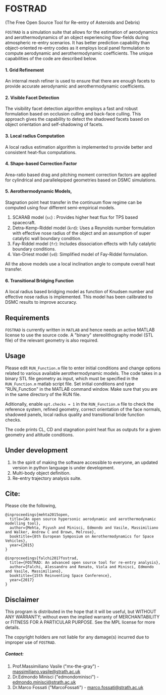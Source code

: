 # FOSTRAD

(The Free Open Source Tool for Re-entry of Asteroids and Debris)

`FOSTRAD` is a simulation suite that allows for the estimation of aerodynamics and aerothermodynamics of an object experiencing flow-fields during atmospheric re-entry scenarios. It has better prediction capability than object-oriented re-entry codes as it employs local panel formulation to compute aerodynamic and aerothermodynamic coefficients. The unique capabilities of the code are described below.

#### 1. Grid Refinement
An internal mesh refiner is used to ensure that there are enough facets to provide accurate aerodynamic and aerothermodynamic coefficients.

#### 2. Visible Facet Detection
The visibility facet detection algorithm employs a fast and robust formulation based on occlusion culling and back-face culling. This approach gives the capability to detect the shadowed facets based on object orientation and self-shadowing of facets.

#### 3. Local radius Computation
A local radius estimation algorithm is implemented to provide better and consistent heat-flux computations.

#### 4. Shape-based Correction Factor
Area-ratio based drag and pitching moment correction factors are applied for cylindrical and parallelepiped geometries based on DSMC simulations.

#### 5. Aerothermodynamic Models,
Stagnation point heat transfer in the continuum flow regime can be computed using four different semi-empirical models.
1. SCARAB model (`sc`) : Provides higher heat flux for TPS based spacecraft.
2. Detra-Kemp-Riddel model (`krd`): Uses a Reynolds number formulation with effective nose radius of the object and an assumption of super catalytic wall boundary condition.
3. Fay-Riddel model (`fr`): Includes dissociation effects with fully catalytic boundary conditions.
4. Van-Driest model (`vd`): Simplified model of Fay-Riddel formulation.

All the above models use a local inclination angle to compute overall heat transfer.

#### 6. Transitional Bridging Function
A local radius based bridging model as function of Knudsen number and effective nose radius is implemented. This model has been calibrated to DSMC results to improve accuracy.


Requirements
------

`FOSTRAD` is currently written in `MATLAB` and hence needs an active MATLAB license to use the source code. A "binary" stereolithography model (STL file) of the relevant geometry is also required.


Usage
--------------
Please edit `RUN_Function.m` file to enter initial conditions and change options related to various available aerothermodynamic models. The code takes in a binary STL file geometry as input, which must be specified in the `RUN_Function.m` matlab script file. Set initial conditions and type "RUN_Function" in the MATLAB command window. Make sure that you are in the same directory of the RUN file.

Aditionally, enable `opt.checks = 1` in the `RUN_Function.m` file to check the reference system, refined geometry, correct orientation of the face normals, shadowed panels, local radius quality and transitional bride function checks.

The code prints CL, CD and stagnation point heat flux as outputs for a given geometry and altitude conditions.


Under development
--------
1. In the spirit of making the software accessible to everyone, an updated version in python language is under development.
2. Multi-body object definition.
3. Re-entry trajectory analysis suite.


Cite:
------
Please cite the following,
```
@inproceedings{mehta2015open,
  title={An open source hypersonic aerodynamic and aerothermodynamic modelling tool},
  author={Mehta, Piyush and Minisci, Edmondo and Vasile, Massimiliano and Walker, Andrew C and Brown, Melrose},
  booktitle={8th European Symposium on Aerothermodynamics for Space Vehicles},
  year={2015}
}
```
```
@inproceedings{falchi2017fostrad,
  title={FOSTRAD: An advanced open source tool for re-entry analysis},
  author={Falchi, Alessandro and Renato, Viola and Minisci, Edmondo and Vasile, Massimiliano},
  booktitle={15th Reinventing Space Conference},
  year={2017}
}
```

Disclaimer
------
This program is distributed in the hope that it will be useful, but WITHOUT ANY WARRANTY; without even the implied warranty of MERCHANTABILITY or FITNESS FOR A PARTICULAR PURPOSE. See the MPL license for more details.

The copyright holders are not liable for any damage(s) incurred due to improper use of `FOSTRAD`.

##### Contact:
1. Prof.Massimiliano Vasile ("mx-the-gray") - massimiliano.vasile@strath.ac.uk
2. Dr.Edmondo Minisci ("edmondominisci") - edmondo.minisci@strath.ac.uk
3. Dr.Marco Fossati ("MarcoFossati") - marco.fossati@strath.ac.uk
